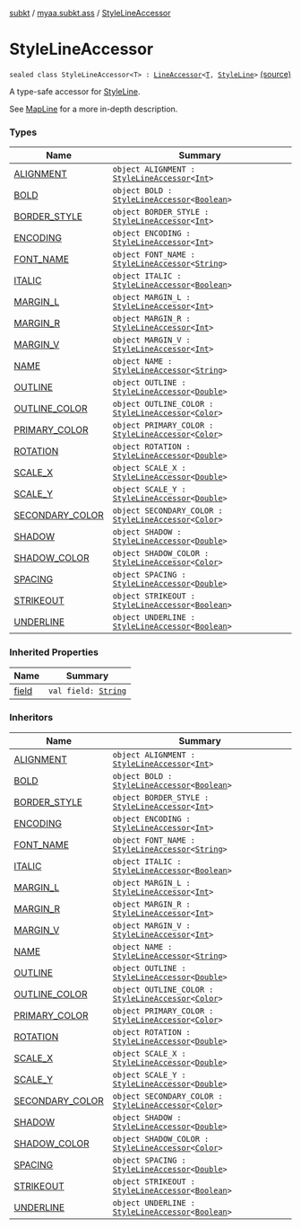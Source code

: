 [subkt](../../index.md) / [myaa.subkt.ass](../index.md) / [StyleLineAccessor](./index.md)

# StyleLineAccessor

`sealed class StyleLineAccessor<T> : `[`LineAccessor`](../-line-accessor/index.md)`<`[`T`](index.md#T)`, `[`StyleLine`](../-style-line/index.md)`>` [(source)](https://github.com/Myaamori/SubKt/blob/0.1.19/src/main/kotlin/myaa/subkt/ass/parser.kt#L503)

A type-safe accessor for [StyleLine](../-style-line/index.md).

See [MapLine](../-map-line/index.md) for a more in-depth description.

### Types

| Name | Summary |
|---|---|
| [ALIGNMENT](-a-l-i-g-n-m-e-n-t.md) | `object ALIGNMENT : `[`StyleLineAccessor`](./index.md)`<`[`Int`](https://kotlinlang.org/api/latest/jvm/stdlib/kotlin/-int/index.html)`>` |
| [BOLD](-b-o-l-d.md) | `object BOLD : `[`StyleLineAccessor`](./index.md)`<`[`Boolean`](https://kotlinlang.org/api/latest/jvm/stdlib/kotlin/-boolean/index.html)`>` |
| [BORDER_STYLE](-b-o-r-d-e-r_-s-t-y-l-e.md) | `object BORDER_STYLE : `[`StyleLineAccessor`](./index.md)`<`[`Int`](https://kotlinlang.org/api/latest/jvm/stdlib/kotlin/-int/index.html)`>` |
| [ENCODING](-e-n-c-o-d-i-n-g.md) | `object ENCODING : `[`StyleLineAccessor`](./index.md)`<`[`Int`](https://kotlinlang.org/api/latest/jvm/stdlib/kotlin/-int/index.html)`>` |
| [FONT_NAME](-f-o-n-t_-n-a-m-e.md) | `object FONT_NAME : `[`StyleLineAccessor`](./index.md)`<`[`String`](https://kotlinlang.org/api/latest/jvm/stdlib/kotlin/-string/index.html)`>` |
| [ITALIC](-i-t-a-l-i-c.md) | `object ITALIC : `[`StyleLineAccessor`](./index.md)`<`[`Boolean`](https://kotlinlang.org/api/latest/jvm/stdlib/kotlin/-boolean/index.html)`>` |
| [MARGIN_L](-m-a-r-g-i-n_-l.md) | `object MARGIN_L : `[`StyleLineAccessor`](./index.md)`<`[`Int`](https://kotlinlang.org/api/latest/jvm/stdlib/kotlin/-int/index.html)`>` |
| [MARGIN_R](-m-a-r-g-i-n_-r.md) | `object MARGIN_R : `[`StyleLineAccessor`](./index.md)`<`[`Int`](https://kotlinlang.org/api/latest/jvm/stdlib/kotlin/-int/index.html)`>` |
| [MARGIN_V](-m-a-r-g-i-n_-v.md) | `object MARGIN_V : `[`StyleLineAccessor`](./index.md)`<`[`Int`](https://kotlinlang.org/api/latest/jvm/stdlib/kotlin/-int/index.html)`>` |
| [NAME](-n-a-m-e.md) | `object NAME : `[`StyleLineAccessor`](./index.md)`<`[`String`](https://kotlinlang.org/api/latest/jvm/stdlib/kotlin/-string/index.html)`>` |
| [OUTLINE](-o-u-t-l-i-n-e.md) | `object OUTLINE : `[`StyleLineAccessor`](./index.md)`<`[`Double`](https://kotlinlang.org/api/latest/jvm/stdlib/kotlin/-double/index.html)`>` |
| [OUTLINE_COLOR](-o-u-t-l-i-n-e_-c-o-l-o-r.md) | `object OUTLINE_COLOR : `[`StyleLineAccessor`](./index.md)`<`[`Color`](https://docs.oracle.com/javase/9/docs/api/java/awt/Color.html)`>` |
| [PRIMARY_COLOR](-p-r-i-m-a-r-y_-c-o-l-o-r.md) | `object PRIMARY_COLOR : `[`StyleLineAccessor`](./index.md)`<`[`Color`](https://docs.oracle.com/javase/9/docs/api/java/awt/Color.html)`>` |
| [ROTATION](-r-o-t-a-t-i-o-n.md) | `object ROTATION : `[`StyleLineAccessor`](./index.md)`<`[`Double`](https://kotlinlang.org/api/latest/jvm/stdlib/kotlin/-double/index.html)`>` |
| [SCALE_X](-s-c-a-l-e_-x.md) | `object SCALE_X : `[`StyleLineAccessor`](./index.md)`<`[`Double`](https://kotlinlang.org/api/latest/jvm/stdlib/kotlin/-double/index.html)`>` |
| [SCALE_Y](-s-c-a-l-e_-y.md) | `object SCALE_Y : `[`StyleLineAccessor`](./index.md)`<`[`Double`](https://kotlinlang.org/api/latest/jvm/stdlib/kotlin/-double/index.html)`>` |
| [SECONDARY_COLOR](-s-e-c-o-n-d-a-r-y_-c-o-l-o-r.md) | `object SECONDARY_COLOR : `[`StyleLineAccessor`](./index.md)`<`[`Color`](https://docs.oracle.com/javase/9/docs/api/java/awt/Color.html)`>` |
| [SHADOW](-s-h-a-d-o-w.md) | `object SHADOW : `[`StyleLineAccessor`](./index.md)`<`[`Double`](https://kotlinlang.org/api/latest/jvm/stdlib/kotlin/-double/index.html)`>` |
| [SHADOW_COLOR](-s-h-a-d-o-w_-c-o-l-o-r.md) | `object SHADOW_COLOR : `[`StyleLineAccessor`](./index.md)`<`[`Color`](https://docs.oracle.com/javase/9/docs/api/java/awt/Color.html)`>` |
| [SPACING](-s-p-a-c-i-n-g.md) | `object SPACING : `[`StyleLineAccessor`](./index.md)`<`[`Double`](https://kotlinlang.org/api/latest/jvm/stdlib/kotlin/-double/index.html)`>` |
| [STRIKEOUT](-s-t-r-i-k-e-o-u-t.md) | `object STRIKEOUT : `[`StyleLineAccessor`](./index.md)`<`[`Boolean`](https://kotlinlang.org/api/latest/jvm/stdlib/kotlin/-boolean/index.html)`>` |
| [UNDERLINE](-u-n-d-e-r-l-i-n-e.md) | `object UNDERLINE : `[`StyleLineAccessor`](./index.md)`<`[`Boolean`](https://kotlinlang.org/api/latest/jvm/stdlib/kotlin/-boolean/index.html)`>` |

### Inherited Properties

| Name | Summary |
|---|---|
| [field](../-line-accessor/field.md) | `val field: `[`String`](https://kotlinlang.org/api/latest/jvm/stdlib/kotlin/-string/index.html) |

### Inheritors

| Name | Summary |
|---|---|
| [ALIGNMENT](-a-l-i-g-n-m-e-n-t.md) | `object ALIGNMENT : `[`StyleLineAccessor`](./index.md)`<`[`Int`](https://kotlinlang.org/api/latest/jvm/stdlib/kotlin/-int/index.html)`>` |
| [BOLD](-b-o-l-d.md) | `object BOLD : `[`StyleLineAccessor`](./index.md)`<`[`Boolean`](https://kotlinlang.org/api/latest/jvm/stdlib/kotlin/-boolean/index.html)`>` |
| [BORDER_STYLE](-b-o-r-d-e-r_-s-t-y-l-e.md) | `object BORDER_STYLE : `[`StyleLineAccessor`](./index.md)`<`[`Int`](https://kotlinlang.org/api/latest/jvm/stdlib/kotlin/-int/index.html)`>` |
| [ENCODING](-e-n-c-o-d-i-n-g.md) | `object ENCODING : `[`StyleLineAccessor`](./index.md)`<`[`Int`](https://kotlinlang.org/api/latest/jvm/stdlib/kotlin/-int/index.html)`>` |
| [FONT_NAME](-f-o-n-t_-n-a-m-e.md) | `object FONT_NAME : `[`StyleLineAccessor`](./index.md)`<`[`String`](https://kotlinlang.org/api/latest/jvm/stdlib/kotlin/-string/index.html)`>` |
| [ITALIC](-i-t-a-l-i-c.md) | `object ITALIC : `[`StyleLineAccessor`](./index.md)`<`[`Boolean`](https://kotlinlang.org/api/latest/jvm/stdlib/kotlin/-boolean/index.html)`>` |
| [MARGIN_L](-m-a-r-g-i-n_-l.md) | `object MARGIN_L : `[`StyleLineAccessor`](./index.md)`<`[`Int`](https://kotlinlang.org/api/latest/jvm/stdlib/kotlin/-int/index.html)`>` |
| [MARGIN_R](-m-a-r-g-i-n_-r.md) | `object MARGIN_R : `[`StyleLineAccessor`](./index.md)`<`[`Int`](https://kotlinlang.org/api/latest/jvm/stdlib/kotlin/-int/index.html)`>` |
| [MARGIN_V](-m-a-r-g-i-n_-v.md) | `object MARGIN_V : `[`StyleLineAccessor`](./index.md)`<`[`Int`](https://kotlinlang.org/api/latest/jvm/stdlib/kotlin/-int/index.html)`>` |
| [NAME](-n-a-m-e.md) | `object NAME : `[`StyleLineAccessor`](./index.md)`<`[`String`](https://kotlinlang.org/api/latest/jvm/stdlib/kotlin/-string/index.html)`>` |
| [OUTLINE](-o-u-t-l-i-n-e.md) | `object OUTLINE : `[`StyleLineAccessor`](./index.md)`<`[`Double`](https://kotlinlang.org/api/latest/jvm/stdlib/kotlin/-double/index.html)`>` |
| [OUTLINE_COLOR](-o-u-t-l-i-n-e_-c-o-l-o-r.md) | `object OUTLINE_COLOR : `[`StyleLineAccessor`](./index.md)`<`[`Color`](https://docs.oracle.com/javase/9/docs/api/java/awt/Color.html)`>` |
| [PRIMARY_COLOR](-p-r-i-m-a-r-y_-c-o-l-o-r.md) | `object PRIMARY_COLOR : `[`StyleLineAccessor`](./index.md)`<`[`Color`](https://docs.oracle.com/javase/9/docs/api/java/awt/Color.html)`>` |
| [ROTATION](-r-o-t-a-t-i-o-n.md) | `object ROTATION : `[`StyleLineAccessor`](./index.md)`<`[`Double`](https://kotlinlang.org/api/latest/jvm/stdlib/kotlin/-double/index.html)`>` |
| [SCALE_X](-s-c-a-l-e_-x.md) | `object SCALE_X : `[`StyleLineAccessor`](./index.md)`<`[`Double`](https://kotlinlang.org/api/latest/jvm/stdlib/kotlin/-double/index.html)`>` |
| [SCALE_Y](-s-c-a-l-e_-y.md) | `object SCALE_Y : `[`StyleLineAccessor`](./index.md)`<`[`Double`](https://kotlinlang.org/api/latest/jvm/stdlib/kotlin/-double/index.html)`>` |
| [SECONDARY_COLOR](-s-e-c-o-n-d-a-r-y_-c-o-l-o-r.md) | `object SECONDARY_COLOR : `[`StyleLineAccessor`](./index.md)`<`[`Color`](https://docs.oracle.com/javase/9/docs/api/java/awt/Color.html)`>` |
| [SHADOW](-s-h-a-d-o-w.md) | `object SHADOW : `[`StyleLineAccessor`](./index.md)`<`[`Double`](https://kotlinlang.org/api/latest/jvm/stdlib/kotlin/-double/index.html)`>` |
| [SHADOW_COLOR](-s-h-a-d-o-w_-c-o-l-o-r.md) | `object SHADOW_COLOR : `[`StyleLineAccessor`](./index.md)`<`[`Color`](https://docs.oracle.com/javase/9/docs/api/java/awt/Color.html)`>` |
| [SPACING](-s-p-a-c-i-n-g.md) | `object SPACING : `[`StyleLineAccessor`](./index.md)`<`[`Double`](https://kotlinlang.org/api/latest/jvm/stdlib/kotlin/-double/index.html)`>` |
| [STRIKEOUT](-s-t-r-i-k-e-o-u-t.md) | `object STRIKEOUT : `[`StyleLineAccessor`](./index.md)`<`[`Boolean`](https://kotlinlang.org/api/latest/jvm/stdlib/kotlin/-boolean/index.html)`>` |
| [UNDERLINE](-u-n-d-e-r-l-i-n-e.md) | `object UNDERLINE : `[`StyleLineAccessor`](./index.md)`<`[`Boolean`](https://kotlinlang.org/api/latest/jvm/stdlib/kotlin/-boolean/index.html)`>` |
